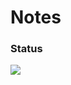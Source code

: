 # Notes
### Status

<img src="https://status.2005danielus.ml/status/notes.2005danielus.ml-443.svg?t=1609947847809">
